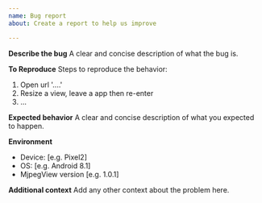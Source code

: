 ```yaml
---
name: Bug report
about: Create a report to help us improve

---
```


**Describe the bug**
A clear and concise description of what the bug is.

**To Reproduce**
Steps to reproduce the behavior:
1. Open url '....'
2. Resize a view, leave a app then re-enter
3. ...

**Expected behavior**
A clear and concise description of what you expected to happen.

**Environment**
 - Device: [e.g. Pixel2]
 - OS: [e.g. Android 8.1]
 - MjpegView version [e.g. 1.0.1]

**Additional context**
Add any other context about the problem here.
